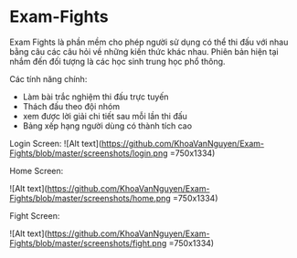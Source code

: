 # Exam-Fights


Exam Fights là phần mềm cho phép người sử dụng có thể thi đấu với nhau bằng câu các câu hỏi về những kiến thức khác nhau. Phiên bản hiện tại nhắm đến đối tượng là các học sinh trung học phổ thông.

Các tính năng chính:
- Làm bài trắc nghiệm thi đấu trực tuyến
- Thách đấu theo đội nhóm
- xem được lời giải chi tiết sau mỗi lần thi đấu
- Bảng xếp hạng người dùng có thành tích cao

Login Screen:
![Alt text](https://github.com/KhoaVanNguyen/Exam-Fights/blob/master/screenshots/login.png =750x1334)

Home Screen:

![Alt text](https://github.com/KhoaVanNguyen/Exam-Fights/blob/master/screenshots/home.png =750x1334)

Fight Screen:

![Alt text](https://github.com/KhoaVanNguyen/Exam-Fights/blob/master/screenshots/fight.png =750x1334)
